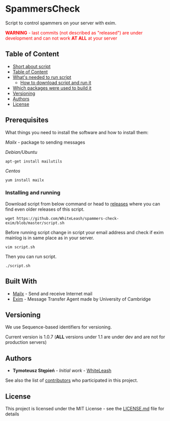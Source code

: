 # SpammersCheck
Script to control spammers on your server with exim. 

<span style="color: red"><b>WARNING</b> - last commits (not described as "released") are under development and can not work <b>AT ALL</b> at your server</span>

## Table of Content
- [Short about script](#SpammersCheck)
- [Table of Content](#Table-of-Content)
- [What's needed to run script](#Prerequisites)
    - [How to download script and run it](#Installing-and-running)
- [Which packages were used to build it](#Built-With)
- [Versioning](#Versioning)
- [Authors](#Authors)
- [License](#License)

## Prerequisites

What things you need to install the software and how to install them:

*Mailx* - package to sending messages

_Debian/Ubuntu_
```
apt-get install mailutils
```

_Centos_
```
yum install mailx
```
### Installing and running

Download script from below command or head to [releases](https://github.com/WhiteLeash/spammers-check-exim/releases) where you can find even older releases of this script.
```
wget https://github.com/WhiteLeash/spammers-check-exim/blob/master/script.sh
```

Before running script change in script your email address and check if exim mainlog is in same place as in your server.
```
vim script.sh
```

Then you can run script.
```
./script.sh
```

## Built With

* [Mailx](https://linux.die.net/man/1/mailx) - Send and receive Internet mail 
* [Exim](https://www.exim.org/) - Message Transfer Agent made by University of Cambridge

## Versioning

We use Sequence-based identifiers for versioning.

Current version is 1.0.7 (**ALL** versions under 1.1 are under dev and are not for production servers)

## Authors

* **Tymoteusz Stępień** - *Initial work* - [WhiteLeash](https://github.com/WhiteLeash)

See also the list of [contributors](https://github.com/WhiteLeash/spammers-check-exim/graphs/contributors) who participated in this project.

## License

This project is licensed under the MIT License - see the [LICENSE.md](LICENSE.md) file for details

